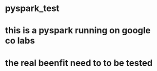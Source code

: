 # pyspark_test
# this is a pyspark  running on google co labs
# the real beenfit need to to be tested
